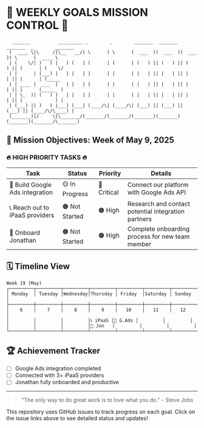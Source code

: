 # 🚀 WEEKLY GOALS MISSION CONTROL 🚀

```
  _______          _________ _        _        _______  _______  _______  _        _______ 
 (  ____ \|\     /|\__   __/( \      ( \      (  ___  )(  ___  )(  ___  )( \      (  ____ \
 | (    \/| )   ( |   ) (   | (      | (      | (   ) || (   ) || (   ) || (      | (    \/
 | |      | (___) |   | |   | |      | |      | |   | || |   | || |   | || |      | (_____ 
 | | ____ |  ___  |   | |   | |      | |      | |   | || |   | || |   | || |      (_____  )
 | | \_  )| (   ) |   | |   | |      | |      | |   | || |   | || |   | || |            ) |
 | (___) || )   ( |___) (___| (____/\| (____/\| (___) || (___) || (___) || (____/\/\____) |
 (_______)|/     \|\_______/(_______/(_______/(_______)(_______)(_______)(_______/\_______)
```

## 🎯 Mission Objectives: Week of May 9, 2025

### 🔥 HIGH PRIORITY TASKS 🔥

| Task | Status | Priority | Details |
|------|--------|----------|---------|
| 🔌 Build Google Ads integration | 🟡 In Progress | 🔴 Critical | Connect our platform with Google Ads API |
| 📞 Reach out to iPaaS providers | 🟠 Not Started | 🟠 High | Research and contact potential integration partners |
| 👋 Onboard Jonathan | 🟠 Not Started | 🟠 High | Complete onboarding process for new team member |

## 🗓️ Timeline View

```
Week 19 (May)
┌─────────┬─────────┬─────────┬─────────┬─────────┬─────────┬─────────┐
│ Monday  │ Tuesday │Wednesday│Thursday │ Friday  │Saturday │ Sunday  │
├─────────┼─────────┼─────────┼─────────┼─────────┼─────────┼─────────┤
│    6    │    7    │    8    │    9    │   10    │   11    │   12    │
│         │         │         │📞 iPaaS │🔌 G.Ads │         │         │
│         │         │         │👋 Jon   │         │         │         │
└─────────┴─────────┴─────────┴─────────┴─────────┴─────────┴─────────┘
```

## 🏆 Achievement Tracker
- [ ] Google Ads integration completed
- [ ] Connected with 3+ iPaaS providers
- [ ] Jonathan fully onboarded and productive

---

> "The only way to do great work is to love what you do." - Steve Jobs

This repository uses GitHub issues to track progress on each goal. Click on the issue links above to see detailed status and updates!
